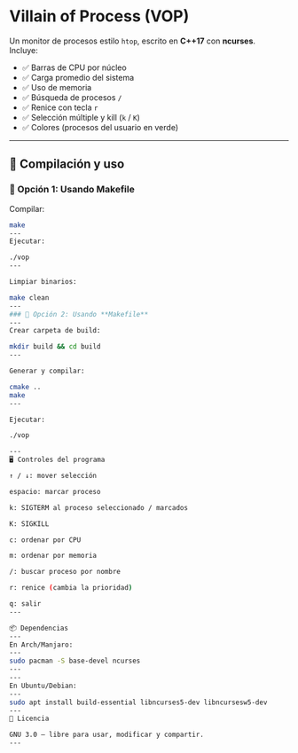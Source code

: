 # Villain of Process (VOP)

Un monitor de procesos estilo `htop`, escrito en **C++17** con **ncurses**.  
Incluye:
- ✅ Barras de CPU por núcleo  
- ✅ Carga promedio del sistema  
- ✅ Uso de memoria  
- ✅ Búsqueda de procesos `/`  
- ✅ Renice con tecla `r`  
- ✅ Selección múltiple y kill (`k` / `K`)  
- ✅ Colores (procesos del usuario en verde)  

---

## 🚀 Compilación y uso

### 🔹 Opción 1: Usando **Makefile**
Compilar:
```bash
make
---
Ejecutar:

./vop
---

Limpiar binarios:

make clean
---
### 🔹 Opción 2: Usando **Makefile**
---
Crear carpeta de build:

mkdir build && cd build
---

Generar y compilar:

cmake ..
make
---

Ejecutar:

./vop

---
🖥️ Controles del programa

↑ / ↓: mover selección

espacio: marcar proceso

k: SIGTERM al proceso seleccionado / marcados

K: SIGKILL

c: ordenar por CPU

m: ordenar por memoria

/: buscar proceso por nombre

r: renice (cambia la prioridad)

q: salir
---

📦 Dependencias
---
En Arch/Manjaro:
---
sudo pacman -S base-devel ncurses
---
---
En Ubuntu/Debian:
---
sudo apt install build-essential libncurses5-dev libncursesw5-dev
---
📜 Licencia

GNU 3.0 – libre para usar, modificar y compartir.
---

